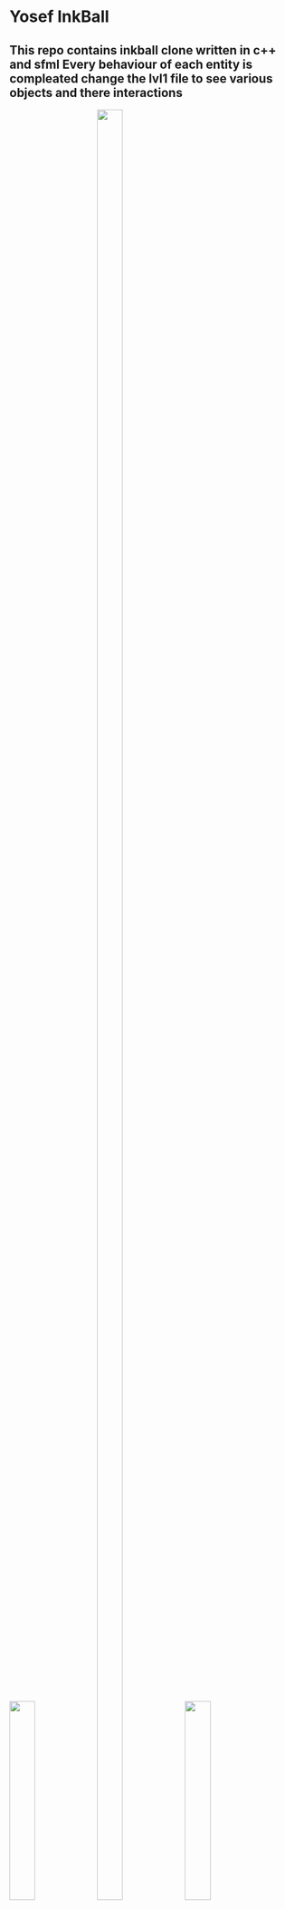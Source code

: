 
 # Yosef InkBall
This repo contains inkball clone written in c++ and sfml 
Every behaviour of each entity is compleated change the lvl1 file to see various objects and there interactions
---


<img src="https://user-images.githubusercontent.com/95920190/224821485-44cc84a3-e0dc-44fa-ba84-4458348ac181.PNG" width="30%" ></img>
<img src="https://user-images.githubusercontent.com/95920190/224821132-83978046-93c9-4ea4-b2c5-78574d37bdc2.PNG" width="30%" height="90%"> </img><img src="https://user-images.githubusercontent.com/95920190/224821514-cdb428cc-b151-4b3f-9ed4-332e1789945a.PNG" width="30%"></img>
</img>

---
## So far
- basic framework
- asset loading
- level loading 
- collsions 
- finalize collisions b/n balls and line

## Things to be done
- menu system
- level editor
- gameplay
  
